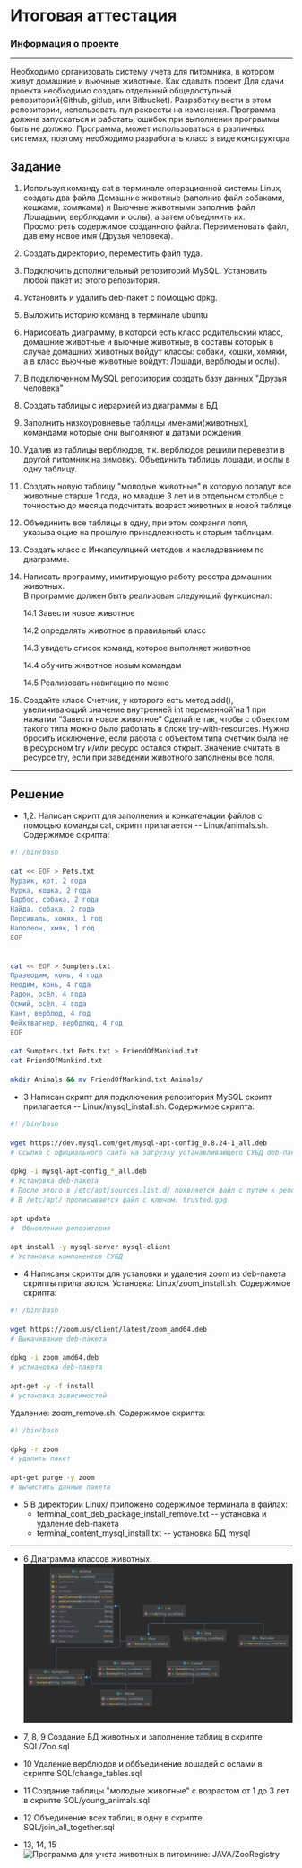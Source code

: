 
# Итоговая аттестация
### Информация о проекте
____________
Необходимо организовать систему учета для питомника, в котором живут
домашние и вьючные животные.
Как сдавать проект
Для сдачи проекта необходимо создать отдельный общедоступный
репозиторий(Github, gitlub, или Bitbucket). Разработку вести в этом
репозитории, использовать пул реквесты на изменения. Программа должна
запускаться и работать, ошибок при выполнении программы быть не должно.
Программа, может использоваться в различных системах, поэтому необходимо
разработать класс в виде конструктора


## Задание

1. Используя команду cat в терминале операционной системы Linux, создать
два файла Домашние животные (заполнив файл собаками, кошками,
хомяками) и Вьючные животными заполнив файл Лошадьми, верблюдами и
ослы), а затем объединить их. Просмотреть содержимое созданного файла.
Переименовать файл, дав ему новое имя (Друзья человека).
2. Создать директорию, переместить файл туда.
3. Подключить дополнительный репозиторий MySQL. Установить любой пакет
из этого репозитория.
4. Установить и удалить deb-пакет с помощью dpkg.
5. Выложить историю команд в терминале ubuntu
6. Нарисовать диаграмму, в которой есть класс родительский класс, домашние животные и вьючные животные, в составы которых в случае домашних животных войдут классы: собаки, кошки, хомяки, а в класс вьючные животные войдут: Лошади, верблюды и ослы).

7. В подключенном MySQL репозитории создать базу данных "Друзья человека"
8. Создать таблицы с иерархией из диаграммы в БД
9. Заполнить низкоуровневые таблицы именами(животных), командами которые они выполняют и датами рождения
10. Удалив из таблицы верблюдов, т.к. верблюдов решили перевезти в другой питомник на зимовку. Объединить таблицы лошади, и ослы в одну таблицу.
11. Создать новую таблицу "молодые животные" в которую попадут все животные старше 1 года, но младше 3 лет и в отдельном столбце с точностью до месяца подсчитать возраст животных в новой таблице
12. Объединить все таблицы в одну, при этом сохраняя поля, указывающие на прошлую принадлежность к старым таблицам.
13. Создать класс с Инкапсуляцией методов и наследованием по диаграмме.

14. Написать программу, имитирующую работу реестра домашних животных.<br>
В программе должен быть реализован следующий функционал:

    14.1 Завести новое животное

    14.2 определять животное в правильный класс

    14.3 увидеть список команд, которое выполняет животное

    14.4 обучить животное новым командам

    14.5 Реализовать навигацию по меню


15. Создайте класс Счетчик, у которого есть метод add(), увеличивающий
значение внутренней int переменной̆ на 1 при нажатии “Завести новое
животное” Сделайте так, чтобы с объектом такого типа можно было работать в
блоке try-with-resources. Нужно бросить исключение, если работа с объектом
типа счетчик была не в ресурсном try и/или ресурс остался открыт. Значение
считать в ресурсе try, если при заведении животного заполнены все поля.
________________


## Решение

* 1,2. Написан скрипт для заполнения и конкатенации файлов с помощью команды cat,
скрипт прилагается -- Linux/animals.sh. Содержимое скрипта:
```bash
#! /bin/bash

cat << EOF > Pets.txt
Мурзик, кот, 2 года
Мурка, кошка, 2 года
Барбос, собака, 2 года
Найда, собака, 2 года
Персиваль, хомяк, 1 год
Наполеон, хмяк, 1 год
EOF


cat << EOF > Sumpters.txt
Празеодим, конь, 4 года
Неодим, конь, 4 года
Радон, осёл, 4 года
Осмий, осёл, 4 года
Кант, верблюд, 4 год
Фейхтвагнер, вербдлюд, 4 год
EOF

cat Sumpters.txt Pets.txt > FriendOfMankind.txt
cat FriendOfMankind.txt

mkdir Animals && mv FriendOfMankind.txt Animals/
```
* 3 Написан скрипт для подключения репозитория MySQL скрипт прилагается -- Linux/mysql_install.sh. Содержимое скрипта:
```bash
#! /bin/bash

wget https://dev.mysql.com/get/mysql-apt-config_0.8.24-1_all.deb 
# Ссылка с официального сайта на загрузку устанавливающего СУБД deb-пакета

dpkg -i mysql-apt-config_*_all.deb
# Установка deb-пакета
# После этого в /etc/apt/sources.list.d/ появляется файл с путем к репозиторию mysql: mysql.list 
# В /etc/apt/ прописывается файл с ключом: trusted.gpg

apt update
#  Обновление репозитория

apt install -y mysql-server mysql-client
# Установка компонентов СУБД
```
* 4 Написаны скрипты для установки и удаления zoom из deb-пакета скрипты прилагаются. Установка: Linux/zoom_install.sh. Содержимое скрипта:
```bash
#! /bin/bash

wget https://zoom.us/client/latest/zoom_amd64.deb
# Выкачивание deb-пакета

dpkg -i zoom_amd64.deb
# устнановка deb-пакета

apt-get -y -f install
# установка зависимостей
```
Удаление: zoom_remove.sh. Содержимое скрипта:
```bash
#! /bin/bash

dpkg -r zoom
# удалить пакет 

apt-get purge -y zoom
# вычистить данные пакета

```
* 5 В директории Linux/  приложено содержимое терминала в файлах:
    * terminal_cont_deb_package_install_remove.txt  -- установка и удаление deb-пакета
    * terminal_content_mysql_install.txt    -- установка БД mysql
________

* 6 Диаграмма классов животных. 
![Image](https://github.com/BeliaevAndrey/Attestation2023/raw/master/Pictures/Animals_diagram.png)
* 7, 8, 9 Создание БД животных и заполнение таблиц в скрипте SQL/Zoo.sql
* 10 Удаление верблюдов и оббъединение лошадей с ослами в скрипте SQL/change_tables.sql
* 11 Создание таблицы "молодые животные" с возрастом от 1 до 3 лет в скрипте SQL/young_animals.sql
* 12 Объединение всех таблиц в одну в скрипте SQL/join_all_together.sql

* 13, 14, 15 ![Программа для учета животных в питомнике: JAVA/ZooRegistry](https://github.com/BeliaevAndrey/Attestation2023/tree/master/JAVA/ZooRegistry/src/main/java/org/example)
